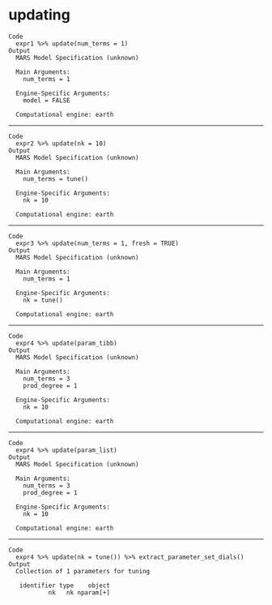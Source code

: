 # updating

    Code
      expr1 %>% update(num_terms = 1)
    Output
      MARS Model Specification (unknown)
      
      Main Arguments:
        num_terms = 1
      
      Engine-Specific Arguments:
        model = FALSE
      
      Computational engine: earth 
      

---

    Code
      expr2 %>% update(nk = 10)
    Output
      MARS Model Specification (unknown)
      
      Main Arguments:
        num_terms = tune()
      
      Engine-Specific Arguments:
        nk = 10
      
      Computational engine: earth 
      

---

    Code
      expr3 %>% update(num_terms = 1, fresh = TRUE)
    Output
      MARS Model Specification (unknown)
      
      Main Arguments:
        num_terms = 1
      
      Engine-Specific Arguments:
        nk = tune()
      
      Computational engine: earth 
      

---

    Code
      expr4 %>% update(param_tibb)
    Output
      MARS Model Specification (unknown)
      
      Main Arguments:
        num_terms = 3
        prod_degree = 1
      
      Engine-Specific Arguments:
        nk = 10
      
      Computational engine: earth 
      

---

    Code
      expr4 %>% update(param_list)
    Output
      MARS Model Specification (unknown)
      
      Main Arguments:
        num_terms = 3
        prod_degree = 1
      
      Engine-Specific Arguments:
        nk = 10
      
      Computational engine: earth 
      

---

    Code
      expr4 %>% update(nk = tune()) %>% extract_parameter_set_dials()
    Output
      Collection of 1 parameters for tuning
      
       identifier type    object
               nk   nk nparam[+]
      

